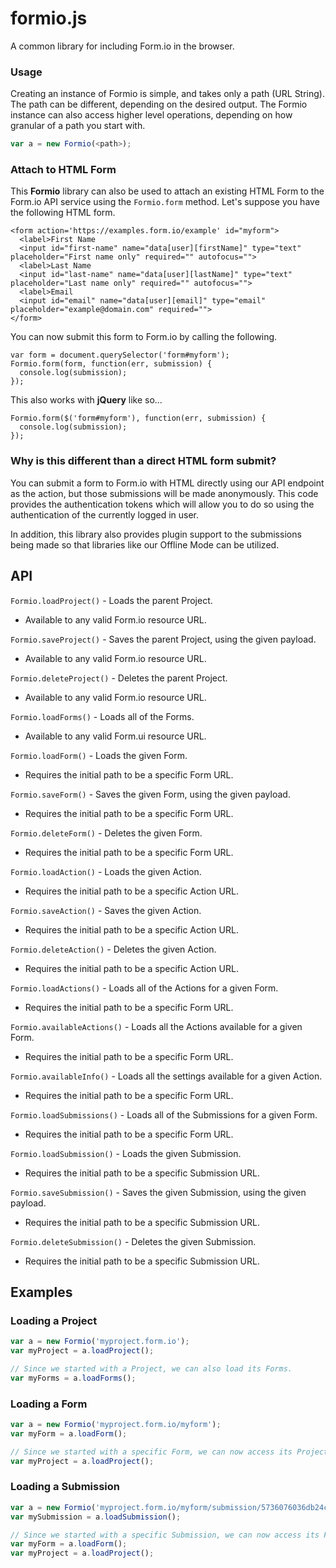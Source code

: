 # formio.js
A common library for including Form.io in the browser.

### Usage
Creating an instance of Formio is simple, and takes only a path (URL String). The path can be different, depending on
the desired output. The Formio instance can also access higher level operations, depending on how granular of a path
you start with.

```javascript
var a = new Formio(<path>);
```

### Attach to HTML Form
This **Formio** library can also be used to attach an existing HTML Form to the Form.io API service using the ```Formio.form``` method. 
Let's suppose you have the following HTML form.

```
<form action='https://examples.form.io/example' id="myform">
  <label>First Name
  <input id="first-name" name="data[user][firstName]" type="text" placeholder="First name only" required="" autofocus="">
  <label>Last Name
  <input id="last-name" name="data[user][lastName]" type="text" placeholder="Last name only" required="" autofocus="">
  <label>Email
  <input id="email" name="data[user][email]" type="email" placeholder="example@domain.com" required="">
</form>
```

You can now submit this form to Form.io by calling the following.

```
var form = document.querySelector('form#myform');
Formio.form(form, function(err, submission) {
  console.log(submission);
});
```

This also works with **jQuery** like so...

```
Formio.form($('form#myform'), function(err, submission) {
  console.log(submission);
});
```

### Why is this different than a direct HTML form submit?
You can submit a form to Form.io with HTML directly using our API endpoint as the action, but those submissions will be made
anonymously. This code provides the authentication tokens which will allow you to do so using the authentication of the currently logged in user.

In addition, this library also provides plugin support to the submissions being made so that libraries like our Offline Mode can be utilized. 

## API

`Formio.loadProject()` - Loads the parent Project.
  - Available to any valid Form.io resource URL.

`Formio.saveProject()` - Saves the parent Project, using the given payload.
  - Available to any valid Form.io resource URL.

`Formio.deleteProject()` - Deletes the parent Project.
  - Available to any valid Form.io resource URL.

`Formio.loadForms()` - Loads all of the Forms.
  - Available to any valid Form.ui resource URL.

`Formio.loadForm()` - Loads the given Form.
  - Requires the initial path to be a specific Form URL.

`Formio.saveForm()` - Saves the given Form, using the given payload.
  - Requires the initial path to be a specific Form URL.

`Formio.deleteForm()` - Deletes the given Form.
  - Requires the initial path to be a specific Form URL.

`Formio.loadAction()` - Loads the given Action.
  - Requires the initial path to be a specific Action URL.

`Formio.saveAction()` - Saves the given Action.
  - Requires the initial path to be a specific Action URL.

`Formio.deleteAction()` - Deletes the given Action.
  - Requires the initial path to be a specific Action URL.

`Formio.loadActions()` - Loads all of the Actions for a given Form.
  - Requires the initial path to be a specific Form URL.

`Formio.availableActions()` - Loads all the Actions available for a given Form.
  - Requires the initial path to be a specific Form URL.

`Formio.availableInfo()` - Loads all the settings available for a given Action.
  - Requires the initial path to be a specific Form URL.

`Formio.loadSubmissions()` - Loads all of the Submissions for a given Form.
  - Requires the initial path to be a specific Form URL.

`Formio.loadSubmission()` - Loads the given Submission.
  - Requires the initial path to be a specific Submission URL.

`Formio.saveSubmission()` - Saves the given Submission, using the given payload.
  - Requires the initial path to be a specific Submission URL.

`Formio.deleteSubmission()` - Deletes the given Submission.
  - Requires the initial path to be a specific Submission URL.

## Examples

### Loading a Project
```javascript
var a = new Formio('myproject.form.io');
var myProject = a.loadProject();

// Since we started with a Project, we can also load its Forms.
var myForms = a.loadForms();
```

### Loading a Form
```javascript
var a = new Formio('myproject.form.io/myform');
var myForm = a.loadForm();

// Since we started with a specific Form, we can now access its Project.
var myProject = a.loadProject();
```

### Loading a Submission
```javascript
var a = new Formio('myproject.form.io/myform/submission/5736076036db24c3c679e778');
var mySubmission = a.loadSubmission();

// Since we started with a specific Submission, we can now access its Form and Project.
var myForm = a.loadForm();
var myProject = a.loadProject();
```
